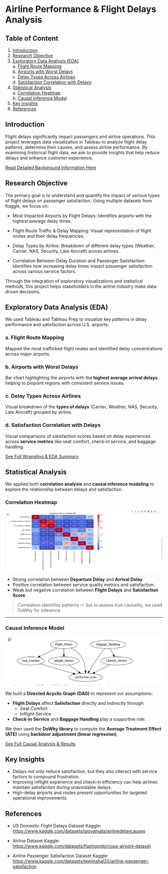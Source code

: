 # Airline Performance & Flight Delays Analysis

## Table of Content

1. [Introduction](#Introduction)
2. [Research Objective](#research-objective)
3. [Exploratory Data Analysis (EDA)](#exploratory-data-analysis-eda)  
   a. [Flight Route Mapping](#flight-route-mapping)  
   b. [Airports with Worst Delays](#airports-with-worst-delays)  
   c. [Delay Types Across Airlines](#delay-types-across-airlines)  
   d. [Satisfaction Correlation with Delays](#satisfaction-correlation-with-delays)  
4. [Statistical Analysis](#statistical-analysis)  
   a. [Correlation Heatmap](#correlation-heatmap)  
   b. [Causal Inference Model](#causal-inference-model)  
5. [Key Insights](#key-insights)
6. [References](#references)


## Introduction
Flight delays significantly impact passengers and airline operations. This project leverages data visualization in Tableau to analyze flight delay patterns, determine their causes, and assess airline performance. By examining historical flight data, we aim to provide insights that help reduce delays and enhance customer experience.

[Read Detailed Background Information Here](https://github.com/Yamunas123/BSAD_482_Project/blob/main/Background.md)

## Research Objective
The primary goal is to understand and quantify the impact of various types of flight delays on passenger satisfaction. Using multiple datasets from Kaggle, we focus on:

* Most Impacted Airports by Flight Delays: Identifies airports with the highest average delay times.

* Flight Route Traffic & Delay Mapping: Visual representation of flight routes and their delay frequencies.

* Delay Types by Airline: Breakdown of different delay types (Weather, Carrier, NAS, Security, Late Aircraft) across airlines.

* Correlation Between Delay Duration and Passenger Satisfaction: Identifies how increasing delay times impact passenger satisfaction across various service factors.

Through the integration of exploratory visualizations and statistical methods, this project helps stakeholders in the airline industry make data-driven decisions.

## Exploratory Data Analysis (EDA)

We used Tableau and Tableau Prep to visualize key patterns in delay performance and satisfaction across U.S. airports.

### a. Flight Route Mapping
Mapped the most trafficked flight routes and identified delay concentrations across major airports.

### b. Airports with Worst Delays
Bar chart highlighting the airports with the **highest average arrival delays**, helping to pinpoint regions with consistent service issues.

### c. Delay Types Across Airlines
Visual breakdown of the **types of delays** (Carrier, Weather, NAS, Security, Late Aircraft) grouped by airline.

### d. Satisfaction Correlation with Delays
Visual comparisons of satisfaction scores based on delay experiences across **service metrics** like seat comfort, check-in service, and baggage handling.

[See Full Wrangling & EDA Summary](Wrangling.md)

## Statistical Analysis

We applied both **correlation analysis** and **causal inference modeling** to explore the relationship between delays and satisfaction.

### Correlation Heatmap

![Correlation Heatmap](Images/HeatMap.png)

- Strong correlation between **Departure Delay** and **Arrival Delay**.
- Positive correlation between service quality metrics and satisfaction.
- Weak but negative correlation between **Flight Delays** and **Satisfaction Score**.

> Correlation identifies patterns — but to assess true causality, we used DoWhy for inference.

---

### Causal Inference Model

![Causal Graph](Images/CausalModel.png)

We built a **Directed Acyclic Graph (DAG)** to represent our assumptions:
- **Flight Delays** affect **Satisfaction** directly and indirectly through:
  - Seat Comfort
  - Inflight Service
- **Check-in Service** and **Baggage Handling** play a supportive role.

We then used the **DoWhy library** to compute the **Average Treatment Effect (ATE)** using **backdoor adjustment (linear regression)**.

[See Full Causal Analysis & Results](CausalAnalyis.md)


## Key Insights

- Delays not only reduce satisfaction, but they also interact with service factors to compound frustration.
- Improving inflight experience and check-in efficiency can help airlines maintain satisfaction during unavoidable delays.
- High-delay airports and routes present opportunities for targeted operational improvements.

## References
- US Domestic Flight Delays Dataset
Kaggle: https://www.kaggle.com/datasets/giovamata/airlinedelaycauses

- Airline Dataset 
  Kaggle: https://www.kaggle.com/datasets/flashgordon/usa-airport-dataset
  
- Airline Passenger Satisfaction Dataset
Kaggle: https://www.kaggle.com/datasets/teejmahal20/airline-passenger-satisfaction
